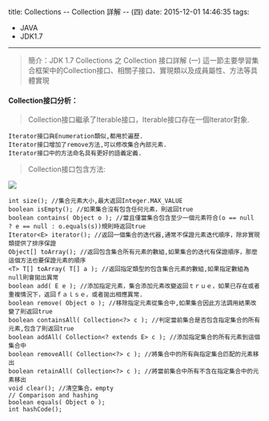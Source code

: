 title: Collections -- Collection 詳解 -- (四) 
date: 2015-12-01 14:46:35
tags: 
- JAVA
- JDK1.7
---
> 簡介：JDK 1.7 Collections 之 Collection 接口詳解 (一) 
> 這一節主要學習集合框架中的Collection接口、相關子接口、實現類以及成員屬性、方法等具體實現

<!--more-->  

#### Collection接口分析：
> Collection接口繼承了Iterable接口，Iterable接口存在一個Iterator對象.

```
Iterator接口與Enumeration類似,都用於遍歷.
Iterator接口增加了remove方法,可以修改集合內部元素.
Iterator接口中的方法命名具有更好的語義定義.
```

> Collection接口包含方法:

<img src="/images/Collection-functions.png"  />

```
int size(); //集合元素大小,最大返回Integer.MAX_VALUE
boolean isEmpty(); //如果集合沒有包含任何元素，則返回true
boolean contains( Object o ); //當且僅當集合包含至少一個元素符合(o == null ? e == null : o.equals(s))規則時返回true
Iterator<E> iterator(); //返回一個集合的迭代器,通常不保證元素迭代順序，除非實現類提供了排序保證
Object[] toArray(); //返回包含集合所有元素的數組,如果集合的迭代有保證順序，那麼這個方法也要保證元素的順序
<T> T[] toArray( T[] a ); //返回指定類型的包含集合元素的數組,如果指定數組為null則會拋出異常
boolean add( E e ); //添加指定元素，集合添加元素改變返回ｔｒｕｅ，如果已存在或者重複情況下，返回ｆａｌｓｅ，或者拋出相應異常.
boolean remove( Object o ); //移除指定元素從集合中,如果集合因此方法調用結果改變了則返回true
boolean containsAll( Collection<?> c ); //判定當前集合是否包含指定集合的所有元素,包含了則返回true
boolean addAll( Collection<? extends E> c ); //添加指定集合的所有元素到這個集合中
boolean removeAll( Collection<?> c ); //將集合中的所有與指定集合匹配的元素移出
boolean retainAll( Collection<?> c ); //將當前集合中所有不含在指定集合中的元素移出
void clear(); //清空集合，empty
// Comparison and hashing
boolean equals( Object o );
int hashCode();
```
